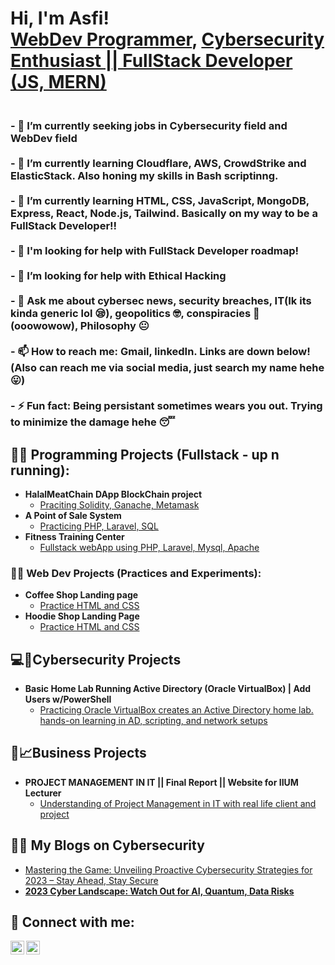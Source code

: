 <h1>Hi, I'm Asfi! <br/><a href="https://github.com/asfi-ahmed">WebDev Programmer</a>, <a href="https://www.linkedin.com/in/asfi-ahmed/">Cybersecurity Enthusiast || FullStack Developer (JS, MERN)</a></h1>
<h3><br>- 🔭 I’m currently seeking jobs in Cybersecurity field and WebDev field </br>
<br>- 🌱 I’m currently learning Cloudflare, AWS, CrowdStrike and ElasticStack. Also honing my skills in Bash scriptinng. </br>
<br>- 🌱 I’m currently learning HTML, CSS, JavaScript, MongoDB, Express, React, Node.js, Tailwind. Basically on my way to be a FullStack Developer!! </br>
<br>- 🤔 I'm looking for help with FullStack Developer roadmap! </br>
<br>- 🤔 I’m looking for help with Ethical Hacking </br>
<br>- 💬 Ask me about cybersec news, security breaches, IT(Ik its kinda generic lol 😪), geopolitics 🤓, conspiracies 🤯 (ooowowow), Philosophy 😐 </br>
<br>- 📫 How to reach me: Gmail, linkedIn. Links are down below! (Also can reach me via social media, just search my name hehe 😛)</br>
<br>- ⚡ Fun fact: Being persistant sometimes wears you out. Trying to minimize the damage hehe 😴 </br></h3>
  
<h2>👨‍💻 Programming Projects (Fullstack - up n running):</h2>

- <b>HalalMeatChain DApp BlockChain project</b>
  - [Praciting Solidity, Ganache, Metamask](https://github.com/asfi-ahmed/Halal-MeatChain-DApp-Using-Solidity-BlockChain-Project-)
- <b>A Point of Sale System</b>
  - [Practicing PHP, Laravel, SQL](https://github.com/asfi-ahmed/Case-Study-Group_2) </b>
- <b>Fitness Training Center</b>
  - [Fullstack webApp using PHP, Laravel, Mysql, Apache](https://github.com/asfi-ahmed/Final-Project-Group_2)
 
<h3>👨‍💻 Web Dev Projects (Practices and Experiments):</h3>

- <b>Coffee Shop Landing page</b>
  - [Practice HTML and CSS](https://github.com/asfi-ahmed/Coffee-landing-page) </b>
- <b>Hoodie Shop Landing Page</b>
  - [Practice HTML and CSS](https://github.com/asfi-ahmed/Hoodie-shop-landing-page) </b>

<h2>💻🔐Cybersecurity Projects</h2>

- <b>Basic Home Lab Running Active Directory (Oracle VirtualBox) | Add Users w/PowerShell</b>
  - [Practicing Oracle VirtualBox creates an Active Directory home lab. hands-on learning in AD, scripting, and network setups](https://github.com/asfi-ahmed/-Basic-Home-Lab-Running-Active-Directory-Oracle-VirtualBox-Add-Users-w-PowerShell)
 
<h2>💸📈Business Projects</h2>

- <b>PROJECT MANAGEMENT IN IT || Final Report || Website for IIUM Lecturer</b>
  - [Understanding of Project Management in IT with real life client and project](https://github.com/asfi-ahmed/PMIT-Project-Management-in-IT-)


<h2>📢🔐 My Blogs on Cybersecurity</h2>

- [Mastering the Game: Unveiling Proactive Cybersecurity Strategies for 2023 – Stay Ahead, Stay Secure](https://bit.ly/3v290wY) <b>
- [2023 Cyber Landscape: Watch Out for AI, Quantum, Data Risks](https://asfiuia18.wixsite.com/cybersec-talk-with-a/post/in-the-realm-of-cybersecurity-on-the-horizon-for-2023-we-re-eyeing-potential-risks-associated-with) <b>


<h2> 🤳 Connect with me:</h2>

[<img align="left" alt="AsfiAhmed | LinkedIn" width="22px" src="https://cdn.jsdelivr.net/npm/simple-icons@v3/icons/linkedin.svg" />][linkedin]
[<img align="left" alt="AsfiAhmed | Gmail" width="22px" src="https://cdn.jsdelivr.net/npm/simple-icons@v3/icons/gmail.svg" />][gmail]


[gmail]: asfiuia18@gmail.com
[linkedin]: https://www.linkedin.com/in/asfi-ahmed/

